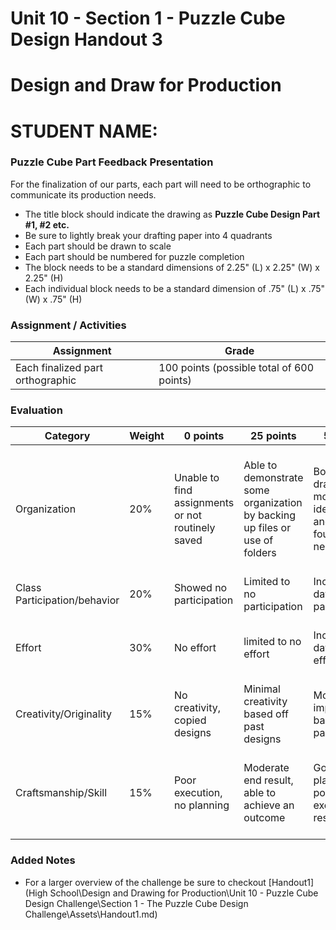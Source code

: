 # Unit 10 - Section 1 - Puzzle Cube Design Handout 3

# Design and Draw for Production

# STUDENT NAME:

### Puzzle Cube Part Feedback Presentation
For the finalization of our parts, each part will need to be orthographic to communicate its production needs.

- The title block should indicate the drawing as **Puzzle Cube Design Part #1, #2 etc.**
- Be sure to lightly break your drafting paper into 4 quadrants
- Each part should be drawn to scale
- Each part should be numbered for puzzle completion
- The block needs to be a standard dimensions of 2.25" (L) x 2.25" (W) x 2.25" (H)
- Each individual block needs to be a standard dimension of .75" (L) x .75" (W) x .75" (H)

### Assignment / Activities

| Assignment  | Grade |
| ------------- | ------------- |
| Each finalized part orthographic  | 100 points (possible total of 600 points) |

### Evaluation
| Category | Weight | 0 points  | 25 points | 50 points | 75 points | 100 points |
| ------------- | ------------- | ------------- | ------------- | ------------- | ------------- | ------------- |
| Organization | 20% | Unable to find assignments or not routinely saved | Able to demonstrate some organization by backing up files or use of folders | Both drawings and models are identifiable and can be found if needed | All drawings are in a folder and models organized by folders in Google Drive | All drawings are in a folder labeled correctly and models organized by folders in Google Drive labeled correctly |
| Class Participation/behavior | 20% | Showed no participation | Limited to no participation | Inconsistent day-to-day participation | Participated only when needed  | Engaged daily and actively participated |
| Effort | 30% | No effort | limited to no effort | Inconsistent day-to-day effort | Showed effort only when needed or routinely directed | Continuous day-to-day effort with or without direction |
| Creativity/Originality | 15% | No creativity, copied designs | Minimal creativity based off past designs | Moderate improvements based off past designs | Complete overhaul of past or found designs | Completely new idea/design |
| Craftsmanship/Skill | 15% | Poor execution, no planning | Moderate end result, able to achieve an outcome | Good planning but poorly executed end result | Good planning and good end result although not what had been designed or communicated | Great planning & execution able to achieve what had been designed or communicated |

### Added Notes

- For a larger overview of the challenge be sure to checkout [Handout1](High School\Design and Drawing for Production\Unit 10 - Puzzle Cube Design Challenge\Section 1 - The Puzzle Cube Design Challenge\Assets\Handout1.md)
